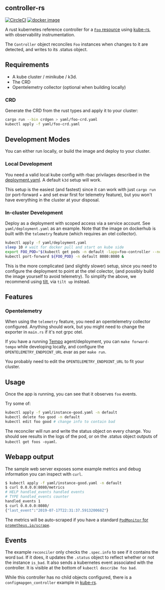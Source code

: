 ## controller-rs
[![CircleCI](https://circleci.com/gh/kube-rs/controller-rs/tree/master.svg?style=shield)](https://circleci.com/gh/kube-rs/controller-rs/tree/master)
[![docker image](https://img.shields.io/docker/pulls/clux/controller.svg)](
https://hub.docker.com/r/clux/controller/tags/)

A rust kubernetes reference controller for a [`Foo` resource](https://github.com/kube-rs/controller-rs/blob/master/yaml/foo-crd.yaml) using [kube-rs](https://github.com/kube-rs/kube-rs/), with observability instrumentation.

The `Controller` object reconciles `Foo` instances when changes to it are detected, and writes to its .status object.

## Requirements
- A kube cluster / minikube / k3d.
- The CRD
- Opentelemetry collector (optional when building locally)

### CRD
Generate the CRD from the rust types and apply it to your cluster:

```sh
cargo run --bin crdgen > yaml/foo-crd.yaml
kubectl apply -f yaml/foo-crd.yaml
```

## Development Modes
You can either run locally, or build the image and deploy to your cluster.

### Local Development
You need a valid local kube config with rbac privilages described in the [deployment.yaml](./yaml/deployment.yaml). A default `k3d` setup will work.

This setup is the easiest (and fastest) since it can work with just `cargo run` (or port-forward + and set evar first for telemetry feature), but you won't have everything in the cluster at your disposal.

### In-cluster Development
Deploy as a deployment with scoped access via a service account. See `yaml/deployment.yaml` as an example. Note that the image on dockerhub is built with the `telemetry` feature (which requires an otel collector).

```sh
kubectl apply -f yaml/deployment.yaml
sleep 10 # wait for docker pull and start on kube side
export FOO_POD="$(kubectl get pods -n default -lapp=foo-controller --no-headers | awk '{print $1}')"
kubectl port-forward ${FOO_POD} -n default 8080:8080 &
```

This is the more complicated (and slightly slower) setup, since you need to configure the deployment to point at the otel colector, (and possibly build the image yourself to avoid telemetry). To simplify the above, we recommend using [tilt](https://tilt.dev/), via `tilt up` instead.

## Features
### Opentelemetry
When using the `telemetry` feature, you need an opentelemetry collector configured. Anything should work, but you might need to change the exporter in `main.rs` if it's not grpc otel.

If you have a running [Tempo](https://grafana.com/oss/tempo/) agent/deployment, you can `make forward-tempo` while developing locally, and configure the `OPENTELEMETRY_ENDPOINT_URL` evar as per `make run`.

You probably need to edit the `OPENTELEMETRY_ENDPOINT_URL` to fit your cluster.

## Usage
Once the app is running, you can see that it observes `foo` events.

Try some of:

```sh
kubectl apply -f yaml/instance-good.yaml -n default
kubectl delete foo good -n default
kubectl edit foo good # change info to contain bad
```

The reconciler will run and write the status object on every change. You should see results in the logs of the pod, or on the .status object outputs of `kubectl get foos -oyaml`.

## Webapp output
The sample web server exposes some example metrics and debug information you can inspect with `curl`.

```sh
$ kubectl apply -f yaml/instance-good.yaml -n default
$ curl 0.0.0.0:8080/metrics
# HELP handled_events handled events
# TYPE handled_events counter
handled_events 1
$ curl 0.0.0.0:8080/
{"last_event":"2019-07-17T22:31:37.591320068Z"}
```

The metrics will be auto-scraped if you have a standard [`PodMonitor` for `prometheus.io/scrape`](https://github.com/prometheus-community/helm-charts/blob/b69e89e73326e8b504102a75d668dc4351fcdb78/charts/prometheus/values.yaml#L1608-L1650).

## Events
The example `reconciler` only checks the `.spec.info` to see if it contains the word `bad`. If it does, it updates the `.status` object to reflect whether or not the instance `is_bad`. It also sends a kubernetes event associated with the controller. It is visible at the bottom of `kubectl describe foo bad`.

While this controller has no child objects configured, there is a `configmapgen_controller` example in [kube-rs](https://github.com/kube-rs/kube-rs/).
